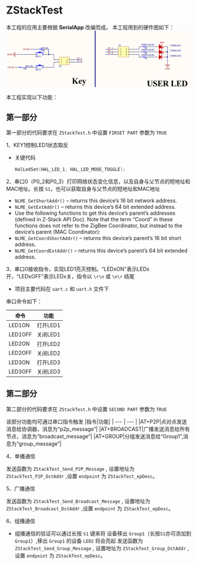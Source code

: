 # ZStackTest

本工程的应用主要根据 **SerialApp** 改编而成。
本工程用到的硬件图如下：
![LED&KEY引脚图](https://github.com/YasinZhangX/ZStackTest/raw/master/res/LED-KEY.png "LED&KEY引脚图")

本工程实现以下功能：  

## 第一部分

第一部分的代码要求在 `ZStackTest.h` 中设置 `FIRSET PART` 参数为 `TRUE`

1、KEY1控制LED1状态取反  

- 关键代码
    ```c
    HalLedSet(HAL_LED_1, HAL_LED_MODE_TOGGLE);
    ```

2、串口0（P0_2和P0_3）打印网络状态变化信息，以及自身与父节点的短地址和MAC地址。长按 `S1`，也可以获取自身与父节点的短地址和MAC地址
- `NLME_GetShortAddr()` – returns this device’s 16 bit network address.
- `NLME_GetExtAddr()` – returns this device’s 64 bit extended address.
- Use the following functions to get this device’s parent’s addresses (defined in Z-Stack API Doc). Note that the term “Coord” in these functions does not refer to the ZigBee Coordinator, but instead to the device’s parent (MAC Coordinator):
- `NLME_GetCoordShortAddr()` – returns this device’s parent’s 16 bit short address.
- `NLME_GetCoordExtAddr()` – returns this device’s parent’s 64 bit extended address.

3、串口0接收指令，实现LED1亮灭控制。“LEDxON"表示LEDx开，“LEDxOFF”表示LEDx关，指令以 `\r\n` 或 `\n\r` 结尾

- 项目主要代码在 `uart.c` 和 `uart.h` 文件下

串口命令如下：

| 命令 | 功能 |
| ---- | ---- |
|LED1ON|打开LED1|
|LED1OFF|关闭LED1|
|LED2ON|打开LED2|
|LED2OFF|关闭LED2|
|LED3ON|打开LED3|
|LED3OFF|关闭LED3|

## 第二部分

第二部分的代码要求在 `ZStackTest.h` 中设置 `SECOND PART` 参数为 `TRUE`

该部分功能均可通过串口指令触发
|指令|功能|
| --- | --- |
|AT+P2P|点对点发送消息给协调器，消息为“p2p_message”|
|AT+BROADCAST|广播发送消息给所有节点，消息为“broadcast_message”|
|AT+GROUP|分组发送消息给“Group1”,消息为“group_message”|

4、单播通信

发送函数为 `ZStackTest_Send_P2P_Message` , 设置地址为 `ZStackTest_P2P_DstAddr` ,设置 `endpoint` 为 `ZStackTest_epDesc`。

5、广播通信

发送函数为 `ZStackTest_Send_Broadcast_Message` , 设置地址为 `ZStackTest_Broadcast_DstAddr` ,设置 `endpoint` 为 `ZStackTest_epDesc`。

6、组播通信

- 组播通信的验证可以通过长按 `S1` 键来将 设备移出 `Group1`（长按`S1`亦可添加到 `Group1`）,移出 `Group1` 的设备 `LED2` 将会亮起
发送函数为 `ZStackTest_Send_Group_Message` , 设置地址为 `ZStackTest_Group_DstAddr` ,设置 `endpoint` 为 `ZStackTest_epDesc`。

